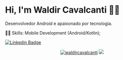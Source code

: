 

# Hi, I'm Waldir Cavalcanti :wave::smiley:

Desenvolvedor Android e apaixonado por tecnologia.

👨‍💻  Skills: Mobile Development (Android/Kotlin);

[![Linkedin Badge](https://img.shields.io/badge/-LinkedIn-blue?style=flat-square&logo=Linkedin&logoColor=white&link=https://www.linkedin.com/in/waldircavalcanti/)](https://www.linkedin.com/in/waldircavalcanti/)


<p align = "center">  
  <a href="https://github.com/waldircavalcanti"><img src="https://github-readme-stats.vercel.app/api?username=waldircavalcanti&show_icons=true&theme=dark&include_all_commits=true&count_private=true" alt="waldircavalcanti"/></a>
  <a href="https://github.com/waldircavalcanti"><img src="https://github-readme-stats.vercel.app/api/top-langs/?username=waldircavalcanti&layout=compact&theme=dark"/></a> 
</p> 
